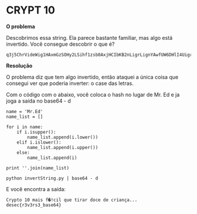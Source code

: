# CRYPT 10

**O problema**

Descobrimos essa string. Ela parece bastante familiar, mas algo está invertido. Você consegue descobrir o que é?
```
q3j5ChrVideWig1HAxmGzSOHy2LSihf1zsb0AxjHCIbKB2nLigrLignYAwfUW6DHlI4UigrLC2vJE3iZDJnYCZnFyMfZzty0FqO=
```


**Resolução**

O problema diz que tem algo invertido, então ataquei a única coisa que consegui ver que poderia inverter: o case das letras.

Com o código com o abaixo, você coloca o hash no lugar de Mr. Ed e ja joga a saída no base64 - d

```
name = 'Mr.Ed'
name_list = []

for i in name:
    if i.isupper():
        name_list.append(i.lower())
    elif i.islower():
        name_list.append(i.upper())
    else:
        name_list.append(i)

print ''.join(name_list)
```
```
python invertString.py | base64 - d
```

E você encontra a saída:

```
Crypto 10 mais f�!cil que tirar doce de criança... desec{r3v3rs3_base64}
```
